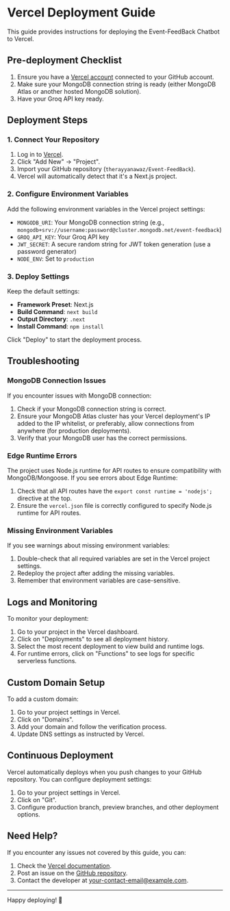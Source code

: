 # Vercel Deployment Guide

This guide provides instructions for deploying the Event-FeedBack Chatbot to Vercel.

## Pre-deployment Checklist

1. Ensure you have a [Vercel account](https://vercel.com/signup) connected to your GitHub account.
2. Make sure your MongoDB connection string is ready (either MongoDB Atlas or another hosted MongoDB solution).
3. Have your Groq API key ready.

## Deployment Steps

### 1. Connect Your Repository

1. Log in to [Vercel](https://vercel.com/).
2. Click "Add New" → "Project".
3. Import your GitHub repository (`therayyanawaz/Event-FeedBack`).
4. Vercel will automatically detect that it's a Next.js project.

### 2. Configure Environment Variables

Add the following environment variables in the Vercel project settings:

- `MONGODB_URI`: Your MongoDB connection string (e.g., `mongodb+srv://username:password@cluster.mongodb.net/event-feedback`)
- `GROQ_API_KEY`: Your Groq API key
- `JWT_SECRET`: A secure random string for JWT token generation (use a password generator)
- `NODE_ENV`: Set to `production`

### 3. Deploy Settings

Keep the default settings:

- **Framework Preset**: Next.js
- **Build Command**: `next build`
- **Output Directory**: `.next`
- **Install Command**: `npm install`

Click "Deploy" to start the deployment process.

## Troubleshooting

### MongoDB Connection Issues

If you encounter issues with MongoDB connection:

1. Check if your MongoDB connection string is correct.
2. Ensure your MongoDB Atlas cluster has your Vercel deployment's IP added to the IP whitelist, or preferably, allow connections from anywhere (for production deployments).
3. Verify that your MongoDB user has the correct permissions.

### Edge Runtime Errors

The project uses Node.js runtime for API routes to ensure compatibility with MongoDB/Mongoose. If you see errors about Edge Runtime:

1. Check that all API routes have the `export const runtime = 'nodejs';` directive at the top.
2. Ensure the `vercel.json` file is correctly configured to specify Node.js runtime for API routes.

### Missing Environment Variables

If you see warnings about missing environment variables:

1. Double-check that all required variables are set in the Vercel project settings.
2. Redeploy the project after adding the missing variables.
3. Remember that environment variables are case-sensitive.

## Logs and Monitoring

To monitor your deployment:

1. Go to your project in the Vercel dashboard.
2. Click on "Deployments" to see all deployment history.
3. Select the most recent deployment to view build and runtime logs.
4. For runtime errors, click on "Functions" to see logs for specific serverless functions.

## Custom Domain Setup

To add a custom domain:

1. Go to your project settings in Vercel.
2. Click on "Domains".
3. Add your domain and follow the verification process.
4. Update DNS settings as instructed by Vercel.

## Continuous Deployment

Vercel automatically deploys when you push changes to your GitHub repository. You can configure deployment settings:

1. Go to your project settings in Vercel.
2. Click on "Git".
3. Configure production branch, preview branches, and other deployment options.

## Need Help?

If you encounter any issues not covered by this guide, you can:

1. Check the [Vercel documentation](https://vercel.com/docs).
2. Post an issue on the [GitHub repository](https://github.com/therayyanawaz/event-feedBack/issues).
3. Contact the developer at your-contact-email@example.com.

---

Happy deploying! 🚀 